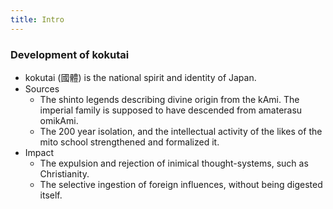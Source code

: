 ```yaml
---
title: Intro
---
```

### Development of kokutai

- kokutai (國體) is the national spirit and identity of Japan.
- Sources
    - The shinto legends describing divine origin from the kAmi. The imperial family is supposed to have descended from amaterasu omikAmi.
    - The 200 year isolation, and the intellectual activity of the likes of the mito school strengthened and formalized it.
- Impact
    - The expulsion and rejection of inimical thought-systems, such as Christianity.
    - The selective ingestion of foreign influences, without being digested itself.